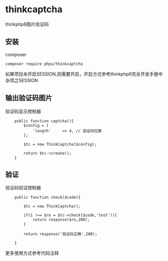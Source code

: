 # thinkcaptcha
thinkphp6图片验证码



## 安装

composer
```
composer require phpu/thinkcaptcha
```
如果项目未开启SESSION,则需要开启，开启方式参考thinkphp6完全开发手册中杂项之SESSION

## 输出验证码图片

验证码显示控制器
```
    public function captcha(){
        $config = [
            'length'     => 4, // 验证码位数
        ];

        $tc = new ThinkCaptcha($config);

        return $tc->create();
    }
```
## 验证
验证码验证控制器
```
    public function check($code){

        $tc = new ThinkCaptcha();

        if(1 !== $re = $tc->check($code,'test')){
            return response($re,200);
        }

        return response('验证码正确',200);

    }
```

更多使用方式参考代码注释